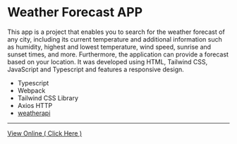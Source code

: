 # Weather Forecast APP

This app is a project that enables you to search for the weather forecast of any city, including its current temperature and additional information such as humidity, highest and lowest temperature, wind speed, sunrise and sunset times, and more. Furthermore, the application can provide a forecast based on your location. It was developed using HTML, Tailwind CSS, JavaScript and Typescript and features a responsive design. 


- Typescript
- Webpack
- Tailwind CSS Library
- Axios HTTP
- [weatherapi](https://www.weatherapi.com/)

---

[View Online ( Click Here )](https://ahmad-karimigorji.github.io/Weather-Forecast-APP/public/)
